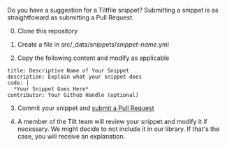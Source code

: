 Do you have a suggestion for a Tiltfile snippet?
Submitting a snippet is as straightfoward as submitting a Pull Request.

0. Clone this repository

1. Create a file in src/_data/snippets/*snippet-name*.yml

2. Copy the following content and modify as applicable
```
title: Descriptive Name of Your Snippet
description: Explain what your snippet does
code: |
  *Your Snippet Goes Here*
contributor: Your Github Handle (optional)
```

3. Commit your snippet and [submit a Pull Request](https://docs.github.com/en/pull-requests/collaborating-with-pull-requests/proposing-changes-to-your-work-with-pull-requests/creating-a-pull-request)

4. A member of the Tilt team will review your snippet and modify it if necessary. We might decide to not include it in our library. If that's the case, you will receive an explanation. 